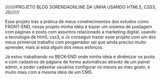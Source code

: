 ///////PROJETO BLOG SORENDAONLINE DA UNHA USANDO HTML5, CSS3, JS//////

Esse projeto trás a prática de meus conehecimentos dos estudos como FRONT-END, nesse projeto minha idéia é trazer um sistema de postagem com páginas e posts com assuntos relacionado a marketing digital, usando a tecnologia de htm5, css3, e Js conseguir trazer esse projeto com um dos meus primerios trabalho com progamador sei que ainda preciso muito aprender, mais ai está algum dos meus esforços.

Já estou trabalhando no BECK-END onde minha ideia é dinêmizar os posts e com cadastros de págians de forma automáticas atravéz de um painel admin, e poder cadastrar usuários configurar os meuns ao meu gosto, e muito mais com  a mesma ideia de um CMS.